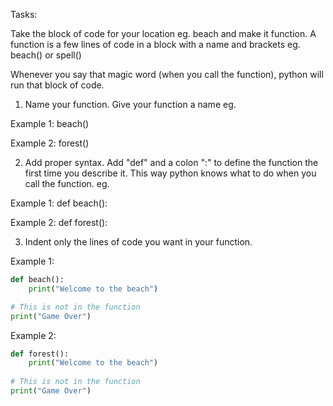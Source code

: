 Tasks: 

Take the block of code for your location eg. beach and make it function. 
A function is a few lines of code in a block with a name and brackets eg. beach() or spell()

Whenever you say that magic word (when you call the function), python will run that
block of code.


1. Name your function. Give your function a name eg.

Example 1: 
beach()

Example 2: 
forest()

2. Add proper syntax. Add "def" and a colon ":"  to define the function the first time you describe it.
This way python knows what to do when you call the function. eg.

Example 1: 
def beach():

Example 2: 
def forest():

3. Indent only the lines of code you want in your function.

Example 1: 

```python
def beach():
    print("Welcome to the beach")

# This is not in the function
print("Game Over")
```

Example 2: 
```python
def forest():
    print("Welcome to the beach")
    
# This is not in the function
print("Game Over")
```



  
